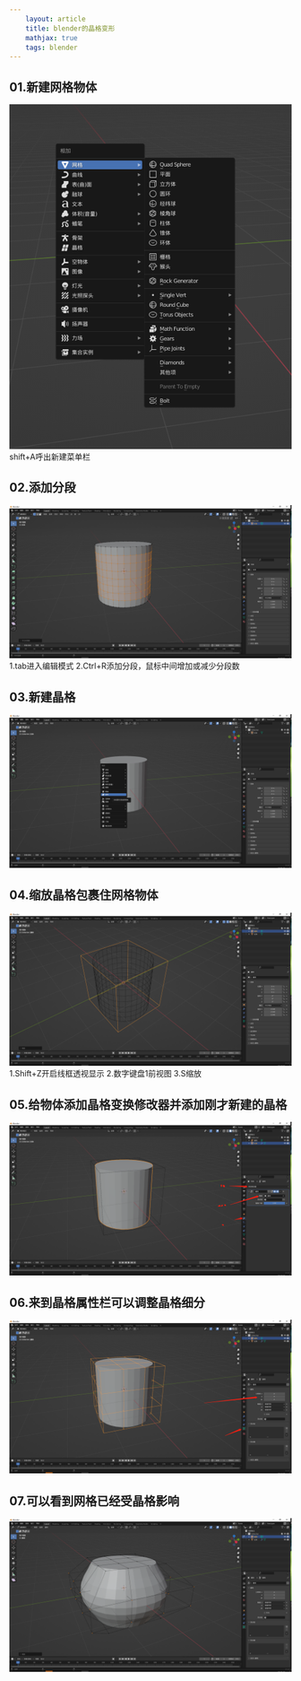 ```yaml
---
    layout: article
    title: blender的晶格变形
    mathjax: true
    tags: blender
---
```

## 01.新建网格物体
![这是图片](/assets/Pictures/20220713/01.png "新建网格物体")
    shift+A呼出新建菜单栏

## 02.添加分段
![这是图片](/assets/Pictures/20220713/02.png "添加分段")
        1.tab进入编辑模式
        2.Ctrl+R添加分段，鼠标中间增加或减少分段数

## 03.新建晶格
![这是图片](/assets/Pictures/20220713/03.png "shift+A新建晶格")

## 04.缩放晶格包裹住网格物体
![这是图片](/assets/Pictures/20220713/04.png "缩放晶格包裹住网格物体")
        1.Shift+Z开启线框透视显示
        2.数字键盘1前视图
        3.S缩放

## 05.给物体添加晶格变换修改器并添加刚才新建的晶格
![这是图片](/assets/Pictures/20220713/05.png "给物体添加晶格变换修改器并添加刚才新建的晶格")

## 06.来到晶格属性栏可以调整晶格细分
![这是图片](/assets/Pictures/20220713/06.png "来到晶格属性栏可以调整晶格细分")

## 07.可以看到网格已经受晶格影响
![这是图片](/assets/Pictures/20220713/07.png "来到晶格属性栏可以调整晶格细分")
